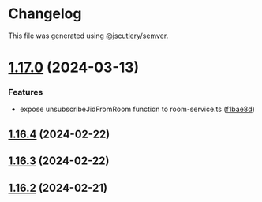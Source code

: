 # Changelog

This file was generated using [@jscutlery/semver](https://github.com/jscutlery/semver).

# [1.17.0](https://github.com/pazznetwork/ngx-chat/compare/ngx-chat-shared-1.16.4...ngx-chat-shared-1.17.0) (2024-03-13)


### Features

* expose unsubscribeJidFromRoom function to room-service.ts ([f1bae8d](https://github.com/pazznetwork/ngx-chat/commit/f1bae8db61d1de29eb41c37ac1561030c6e79910))



## [1.16.4](https://github.com/pazznetwork/ngx-chat/compare/ngx-chat-shared-1.16.3...ngx-chat-shared-1.16.4) (2024-02-22)



## [1.16.3](https://github.com/pazznetwork/ngx-chat/compare/ngx-chat-shared-1.16.2...ngx-chat-shared-1.16.3) (2024-02-22)



## [1.16.2](https://github.com/pazznetwork/ngx-chat/compare/ngx-chat-shared-1.16.1...ngx-chat-shared-1.16.2) (2024-02-21)
